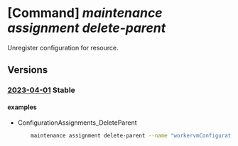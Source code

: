 # [Command] _maintenance assignment delete-parent_

Unregister configuration for resource.

## Versions

### [2023-04-01](/Resources/mgmt-plane/L3N1YnNjcmlwdGlvbnMve30vcmVzb3VyY2Vncm91cHMve30vcHJvdmlkZXJzL3t9L3t9L3t9L3t9L3t9L3Byb3ZpZGVycy9taWNyb3NvZnQubWFpbnRlbmFuY2UvY29uZmlndXJhdGlvbmFzc2lnbm1lbnRzL3t9/2023-04-01.xml) **Stable**

<!-- mgmt-plane /subscriptions/{}/resourcegroups/{}/providers/{}/{}/{}/{}/{}/providers/microsoft.maintenance/configurationassignments/{} 2023-04-01 -->

#### examples

- ConfigurationAssignments_DeleteParent
    ```bash
        maintenance assignment delete-parent --name "workervmConfiguration" --provider-name "Microsoft.Compute" --resource-group "examplerg" --resource-name "smdvm1" --resource-parent- name "smdtest1" --resource-parent-type "virtualMachineScaleSets" --resource-type "virtualMachines"
    ```
